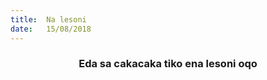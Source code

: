 ```yaml
---
title:  Na lesoni
date:   15/08/2018
---
```


### <center>Eda sa cakacaka tiko ena lesoni oqo</center>